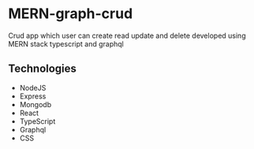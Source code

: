 # MERN-graph-crud
Crud app which user can create read update and delete developed using MERN stack typescript and graphql
## Technologies
* NodeJS
* Express
* Mongodb
* React
* TypeScript
* Graphql
* CSS
